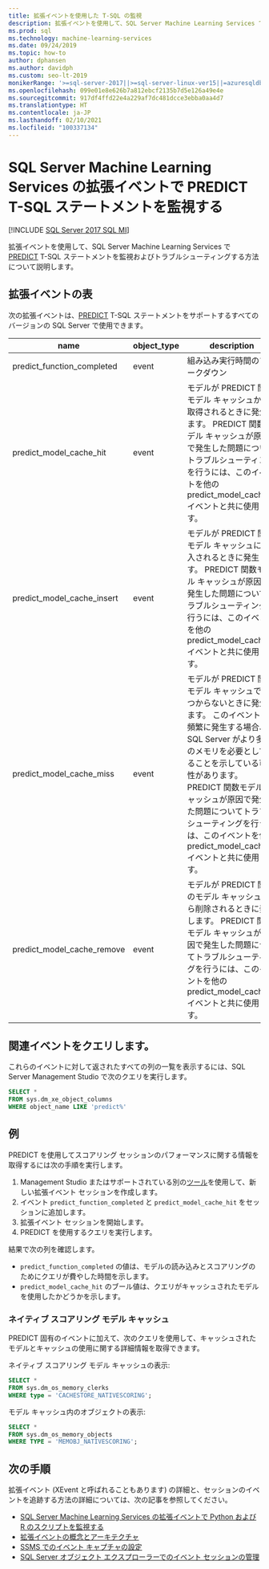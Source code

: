 ```yaml
---
title: 拡張イベントを使用した T-SQL の監視
description: 拡張イベントを使用して、SQL Server Machine Learning Services で PREDICT T-SQL ステートメントを監視およびトラブルシューティングする方法について説明します。
ms.prod: sql
ms.technology: machine-learning-services
ms.date: 09/24/2019
ms.topic: how-to
author: dphansen
ms.author: davidph
ms.custom: seo-lt-2019
monikerRange: '>=sql-server-2017||>=sql-server-linux-ver15||=azuresqldb-mi-current'
ms.openlocfilehash: 099e01e8e626b7a812ebcf2135b7d5e126a49e4e
ms.sourcegitcommit: 917df4ffd22e4a229af7dc481dcce3ebba0aa4d7
ms.translationtype: HT
ms.contentlocale: ja-JP
ms.lasthandoff: 02/10/2021
ms.locfileid: "100337134"
---
```

# <a name="monitor-predict-t-sql-statements-with-extended-events-in-sql-server-machine-learning-services"></a>SQL Server Machine Learning Services の拡張イベントで PREDICT T-SQL ステートメントを監視する
[!INCLUDE [SQL Server 2017 SQL MI](../../includes/applies-to-version/sqlserver2017-asdbmi.md)]

拡張イベントを使用して、SQL Server Machine Learning Services で [PREDICT](../../t-sql/queries/predict-transact-sql.md) T-SQL ステートメントを監視およびトラブルシューティングする方法について説明します。

## <a name="table-of-extended-events"></a>拡張イベントの表

次の拡張イベントは、[PREDICT](../../t-sql/queries/predict-transact-sql.md) T-SQL ステートメントをサポートするすべてのバージョンの SQL Server で使用できます。 

| name                       | object_type | description |
|----------------------------|-------------|-------------|
| predict_function_completed | event       | 組み込み実行時間のブレークダウン|
| predict_model_cache_hit    | event       | モデルが PREDICT 関数モデル キャッシュから取得されるときに発生します。 PREDICT 関数モデル キャッシュが原因で発生した問題についてトラブルシューティングを行うには、このイベントを他の predict_model_cache_* イベントと共に使用します。|
| predict_model_cache_insert | event       | モデルが PREDICT 関数モデル キャッシュに挿入されるときに発生します。 PREDICT 関数モデル キャッシュが原因で発生した問題についてトラブルシューティングを行うには、このイベントを他の predict_model_cache_* イベントと共に使用します。   |
| predict_model_cache_miss   | event       | モデルが PREDICT 関数モデル キャッシュで見つからないときに発生します。 このイベントが頻繁に発生する場合、SQL Server がより多くのメモリを必要としていることを示している可能性があります。 PREDICT 関数モデル キャッシュが原因で発生した問題についてトラブルシューティングを行うには、このイベントを他の predict_model_cache_* イベントと共に使用します。|
| predict_model_cache_remove | event       | モデルが PREDICT 関数のモデル キャッシュから削除されるときに発生します。 PREDICT 関数モデル キャッシュが原因で発生した問題についてトラブルシューティングを行うには、このイベントを他の predict_model_cache_* イベントと共に使用します。|

## <a name="query-for-related-events"></a>関連イベントをクエリします。

これらのイベントに対して返されたすべての列の一覧を表示するには、SQL Server Management Studio で次のクエリを実行します。

```sql
SELECT *
FROM sys.dm_xe_object_columns
WHERE object_name LIKE 'predict%'
```

## <a name="examples"></a>例

PREDICT を使用してスコアリング セッションのパフォーマンスに関する情報を取得するには次の手順を実行します。

1. Management Studio またはサポートされている別の[ツール](../../relational-databases/extended-events/extended-events-tools.md)を使用して、新しい拡張イベント セッションを作成します。
2. イベント `predict_function_completed` と `predict_model_cache_hit` をセッションに追加します。
3. 拡張イベント セッションを開始します。
4. PREDICT を使用するクエリを実行します。

結果で次の列を確認します。

+ `predict_function_completed` の値は、モデルの読み込みとスコアリングのためにクエリが費やした時間を示します。
+ `predict_model_cache_hit` のブール値は、クエリがキャッシュされたモデルを使用したかどうかを示します。 

### <a name="native-scoring-model-cache"></a>ネイティブ スコアリング モデル キャッシュ

PREDICT 固有のイベントに加えて、次のクエリを使用して、キャッシュされたモデルとキャッシュの使用に関する詳細情報を取得できます。

ネイティブ スコアリング モデル キャッシュの表示:

```sql
SELECT *
FROM sys.dm_os_memory_clerks
WHERE type = 'CACHESTORE_NATIVESCORING';
```

モデル キャッシュ内のオブジェクトの表示:

```sql
SELECT *
FROM sys.dm_os_memory_objects
WHERE TYPE = 'MEMOBJ_NATIVESCORING';
```

## <a name="next-steps"></a>次の手順

拡張イベント (XEvent と呼ばれることもあります) の詳細と、セッションのイベントを追跡する方法の詳細については、次の記事を参照してください。

+ [SQL Server Machine Learning Services の拡張イベントで Python および R のスクリプトを監視する](extended-events.md)
+ [拡張イベントの概念とアーキテクチャ](../../relational-databases/extended-events/extended-events.md)
+ [SSMS でのイベント キャプチャの設定](../../relational-databases/extended-events/quick-start-extended-events-in-sql-server.md)
+ [SQL Server オブジェクト エクスプローラーでのイベント セッションの管理](../../relational-databases/extended-events/manage-event-sessions-in-the-object-explorer.md)